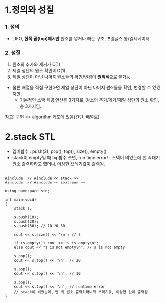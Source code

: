 1.정의와 성질
=========
### 1. 정의
- LIFO, **한쪽 끝(top)에서만** 원소를 넣거나 빼는 구조, 프링글스 통/엘레베이터 </br>

### 2. 성질
1. 원소의 추가와 제거가 O(1)
2. 제일 상단의 원소 확인이 O(1)
3. 제일 상단이 아닌 나머지 원소들의 확인/변경이 **원칙적으로** 불가능
- 물론 배열을 직접 구현하면 제일 상단이 아닌 나머지 원소들을 확인, 변경할 수 있겠지만,
    - 기본적인 스택 제공 연산은 3가지로, 원소의 추가/제거/제일 상단의 원소 확인, 총 3가지임.

참고] 구현 => algorithm 레포에 있음(간단, 배열로)


2.stack STL
=====
- 멤버함수 : push(3), pop(), top(), size(), empty()
- stack이 empty일 때 top함수 쓰면, run time error!
      - 스택이 비었는데 맨 꼭대기 원소 출력하라고 했더니, 이상한 쓰레기값이 출력됨.
<pre>
    <code>
#include <stack> // #include << stack >>
#include <iostream> // #include << iostream >> 

using namespace std;

int main(void)
{
    stack<int> s;

    s.push(10);
    s.push(20);
    s.push(30); // 10 20 30

    cout << s.size() << '\n'; // 3

    if (s.empty()) cout << "s is empty\n";
    else cout << "s is not empty\n"; // s is not empty

    s.pop();
    cout << s.top() << '\n'; // 20

    s.pop();
    cout << s.top() << '\n'; // 10

    s.pop();
    cout << s.top() << '\n'; // runtime error
    // stack이 비었는데, 맨 위 원소 출력하라니까 쓰레기값, 이상한 값이 출력됨
}
    </code>
</pre>

